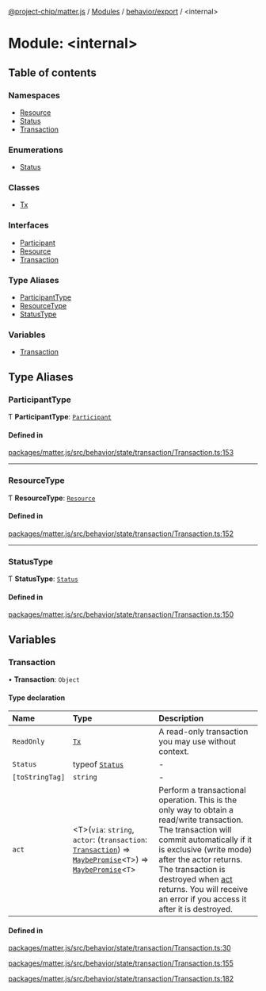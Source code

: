 [@project-chip/matter.js](../README.md) / [Modules](../modules.md) / [behavior/export](behavior_export.md) / \<internal\>

# Module: \<internal\>

## Table of contents

### Namespaces

- [Resource](behavior_export._internal_.Resource.md)
- [Status](behavior_export._internal_.Status.md)
- [Transaction](behavior_export._internal_.Transaction.md)

### Enumerations

- [Status](../enums/behavior_export._internal_.Status-1.md)

### Classes

- [Tx](../classes/behavior_export._internal_.Tx.md)

### Interfaces

- [Participant](../interfaces/behavior_export._internal_.Participant.md)
- [Resource](../interfaces/behavior_export._internal_.Resource-1.md)
- [Transaction](../interfaces/behavior_export._internal_.Transaction-1.md)

### Type Aliases

- [ParticipantType](behavior_export._internal_.md#participanttype)
- [ResourceType](behavior_export._internal_.md#resourcetype)
- [StatusType](behavior_export._internal_.md#statustype)

### Variables

- [Transaction](behavior_export._internal_.md#transaction)

## Type Aliases

### ParticipantType

Ƭ **ParticipantType**: [`Participant`](../interfaces/behavior_export._internal_.Participant.md)

#### Defined in

[packages/matter.js/src/behavior/state/transaction/Transaction.ts:153](https://github.com/project-chip/matter.js/blob/3adaded6/packages/matter.js/src/behavior/state/transaction/Transaction.ts#L153)

___

### ResourceType

Ƭ **ResourceType**: [`Resource`](../interfaces/behavior_export._internal_.Resource-1.md)

#### Defined in

[packages/matter.js/src/behavior/state/transaction/Transaction.ts:152](https://github.com/project-chip/matter.js/blob/3adaded6/packages/matter.js/src/behavior/state/transaction/Transaction.ts#L152)

___

### StatusType

Ƭ **StatusType**: [`Status`](../enums/behavior_export._internal_.Status-1.md)

#### Defined in

[packages/matter.js/src/behavior/state/transaction/Transaction.ts:150](https://github.com/project-chip/matter.js/blob/3adaded6/packages/matter.js/src/behavior/state/transaction/Transaction.ts#L150)

## Variables

### Transaction

• **Transaction**: `Object`

#### Type declaration

| Name | Type | Description |
| :------ | :------ | :------ |
| `ReadOnly` | [`Tx`](../classes/behavior_export._internal_.Tx.md) | A read-only transaction you may use without context. |
| `Status` | typeof [`Status`](behavior_export._internal_.Status.md) | - |
| `[toStringTag]` | `string` | - |
| `act` | \<T\>(`via`: `string`, `actor`: (`transaction`: [`Transaction`](../interfaces/behavior_export._internal_.Transaction-1.md)) => [`MaybePromise`](util_export.md#maybepromise)\<`T`\>) => [`MaybePromise`](util_export.md#maybepromise)\<`T`\> | Perform a transactional operation. This is the only way to obtain a read/write transaction. The transaction will commit automatically if it is exclusive (write mode) after the actor returns. The transaction is destroyed when [act](behavior_export._internal_.md#act) returns. You will receive an error if you access it after it is destroyed. |

#### Defined in

[packages/matter.js/src/behavior/state/transaction/Transaction.ts:30](https://github.com/project-chip/matter.js/blob/3adaded6/packages/matter.js/src/behavior/state/transaction/Transaction.ts#L30)

[packages/matter.js/src/behavior/state/transaction/Transaction.ts:155](https://github.com/project-chip/matter.js/blob/3adaded6/packages/matter.js/src/behavior/state/transaction/Transaction.ts#L155)

[packages/matter.js/src/behavior/state/transaction/Transaction.ts:182](https://github.com/project-chip/matter.js/blob/3adaded6/packages/matter.js/src/behavior/state/transaction/Transaction.ts#L182)
